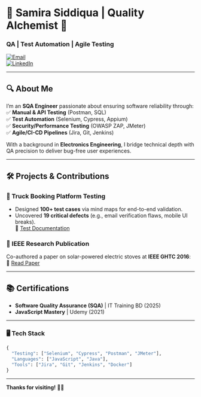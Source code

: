 # 🌟 **Samira Siddiqua** | Quality Alchemist 🔬
### **QA | Test Automation | Agile Testing**  

[![Email](https://img.shields.io/badge/Email-samira.siddiqua@gmail.com-blue?style=flat&logo=gmail)](mailto:samira.siddiqua@gmail.com)  
[![LinkedIn](https://img.shields.io/badge/LinkedIn-Connect-blue?style=flat&logo=linkedin)](https://www.linkedin.com/in/samira-siddiqua/)  

---

## 🔍 **About Me**  
I’m an **SQA Engineer** passionate about ensuring software reliability through:  
✅ **Manual & API Testing** (Postman, SQL)  
✅ **Test Automation** (Selenium, Cypress, Appium)  
✅ **Security/Performance Testing** (OWASP ZAP, JMeter)  
✅ **Agile/CI-CD Pipelines** (Jira, Git, Jenkins)  

With a background in **Electronics Engineering**, I bridge technical depth with QA precision to deliver bug-free user experiences.  

---

## 🛠 **Projects & Contributions**  

### **🚛 Truck Booking Platform Testing**  
- Designed **100+ test cases** via mind maps for end-to-end validation.  
- Uncovered **19 critical defects** (e.g., email verification flaws, mobile UI breaks).  
📄 [Test Documentation](https://github.com/samirasidd/manual-testing-project)  

### **📜 IEEE Research Publication**  
Co-authored a paper on solar-powered electric stoves at **IEEE GHTC 2016**:  
🔗 [Read Paper](https://doi.org/10.1109/GHTC.2016.7857319)  

---

## 📚 **Certifications**  
- **Software Quality Assurance (SQA)** | IT Training BD (2025)  
- **JavaScript Mastery** | Udemy (2021)

---

### **🖥️ Tech Stack**  
```python
{
  "Testing": ["Selenium", "Cypress", "Postman", "JMeter"],
  "Languages": ["JavaScript", "Java"],
  "Tools": ["Jira", "Git", "Jenkins", "Docker"]
}
```
---

**Thanks for visiting!** 👩‍💻  
